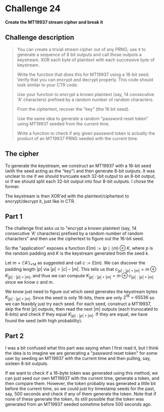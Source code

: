# Challenge 24

**Create the MT19937 stream cipher and break it**

## Challenge description

> You can create a trivial stream cipher out of any PRNG; use it to generate a sequence of 8 bit outputs and call those outputs a keystream. XOR each byte of plaintext with each successive byte of keystream.
> 
> Write the function that does this for MT19937 using a 16-bit seed. Verify that you can encrypt and decrypt properly. This code should look similar to your CTR code.
> 
> Use your function to encrypt a known plaintext (say, 14 consecutive 'A' characters) prefixed by a random number of random characters.
> 
> From the ciphertext, recover the "key" (the 16 bit seed).
> 
> Use the same idea to generate a random "password reset token" using MT19937 seeded from the current time.
> 
> Write a function to check if any given password token is actually the product of an MT19937 PRNG seeded with the current time.

## The cipher

To generate the keystream, we construct an MT19937 with a 16-bit seed (with the seed acting as the "key") and then generate 8-bit outputs. It was unclear to me if we should truncuate each 32-bit output to an 8-bit output, or if we should split each 32-bit output into four 8-bit outputs. I chose the former.

The keystream is then XOR'ed with the plaintext/ciphertext to encrypt/decrypt it, just like in CTR.

## Part 1

The challenge first asks us to "encrypt a known plaintext (say, 14 consecutive 'A' characters) prefixed by a random number of random characters" and then use the ciphertext to figure out the 16-bit seed.

So the "application" exposes a function $E(m) := (p \mid\mid m) \oplus K$, where $p$ is the random padding and $K$ is the keystream generated from the seed $k$.

Let $m = ('A')_{\times 14}$ as suggested and call $c := E(m)$. We can discover the padding length $|p|$ via $|p| = |c| - |m|$. This tells us that $c_{|p|:|p|+|m|} = m \oplus K_{|p|:|p|+|m|}$, and thus we can compute $K_{|p|:|p|+|m|} = m \oplus c_{|p|:|p|+|m|}$ since we know $c$ and $m$.

We know just need to figure out which seed generates the keystream bytes $K_{|p|:|p|+|m|}$. Since the seed is only 16-bits, there are only $2^{16} = 65536$ so we can feasibly just try each seed. For each seed, construct a MT19937, skip the first $|p|$ outputs, then read the next $|m|$ outputs (each trunucated to 8-bits) and check if they equal $K_{|p|:|p|+|m|}$. If they are equal, we have found the seed (with high probability).

## Part 2

I was a bit confused what this part was saying when I first read it, but I think the idea is to imagine we are generating a "password reset token" for some user by seeding an MT19937 with the current time and then pulling, say, sixteen 8-bit outputs.

If we want to check if a 16-byte token was generated using this method, we can just seed our own MT19937 with the current time, generate a token, and then compare them. However, the token probably was generated a little bit before the current time, so we could just try timestamp seeds for the past, say, 500 seconds and check if any of them generate the token. Note that if none of these generate the token, its still possible that the token was generated from an MT19937 seeded sometime before 500 seconds ago.
